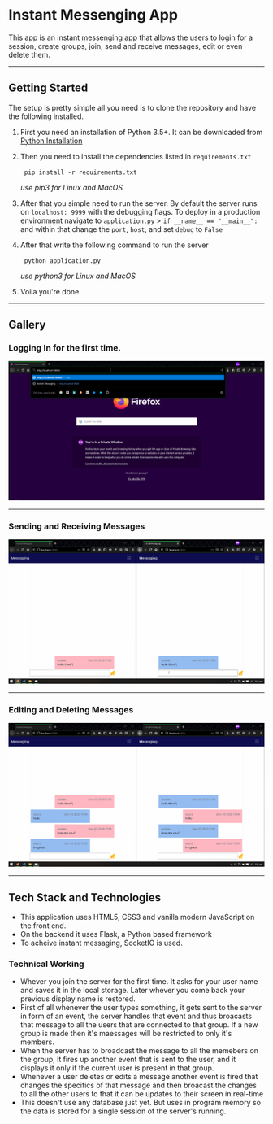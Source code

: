 # Instant Messenging App

This app is an instant messenging app that allows the users to login for a session, create groups, join, send and receive messages, edit or even delete them.
___
## Getting Started
The setup is pretty simple all you need is to clone the repository and have the following installed.
1. First you need an installation of Python 3.5+. It can be downloaded from [Python Installation][python]
2. Then you need to install the dependencies listed in `requirements.txt`
        
        pip install -r requirements.txt
    *use pip3 for Linux and MacOS*
3. After that you simple need to run the server. By default the server runs on `localhost: 9999` with the debugging flags. To deploy in a production environment navigate to `application.py` > `if __name__ == "__main__":` and within that change the `port`, `host`, and set `debug` to `False` 
4. After that write the following command to run the server
   
        python application.py
    *use python3 for Linux and MacOS*

5. Voila you're done
____

## Gallery

### Logging In for the first time.
![Login][login]
___

### Sending and Receiving Messages
![Send and Receiving Messages][chatting]
___

### Editing and Deleting Messages
![Send and Receiving Messages][edit_del]
___

## Tech Stack and Technologies
- This application uses HTML5, CSS3 and vanilla modern JavaScript on the front end.
- On the backend it uses Flask, a Python based framework
- To acheive instant messaging, SocketIO is used. 

### Technical Working
- Whever you join the server for the first time. It asks for your user name and saves it in the local storage. Later whever you come back your previous display name is restored.
- First of all whenever the user types something, it gets sent to the server in form of an event, the server handles that event and thus broacasts that message to all the users that are connected to that group. If a new group is made then it's maessages will be restricted to only it's members. 
- When the server has to broadcast the message to all the memebers on the group, it fires up another event that is sent to the user, and it displays it only if the current user is present in that group.
- Whenever a user deletes or edits a message another event is fired that changes the specifics of that message and then broacast the changes to all the other users to that it can be updates to their screen in real-time
- This doesn't use any database just yet. But uses in program memory so the data is stored for a single session of the server's running.





[python]: https://www.python.org/downloads/
[login]: images/login.gif
[chatting]: images/chatting.gif
[edit_del]: images/edit_del.gif